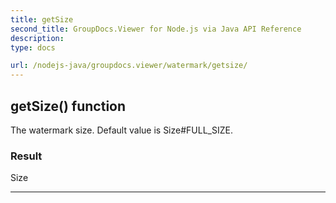 ```yaml
---
title: getSize
second_title: GroupDocs.Viewer for Node.js via Java API Reference
description: 
type: docs

url: /nodejs-java/groupdocs.viewer/watermark/getsize/
---
```


## getSize()  function

 The watermark size.
 Default value is  Size#FULL_SIZE.
 

### Result
Size


---


